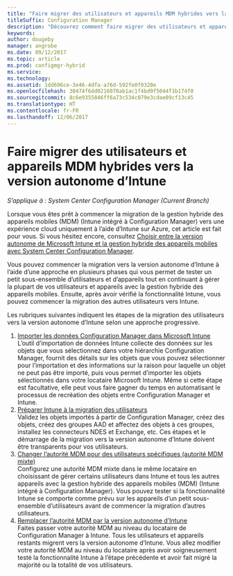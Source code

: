 ```yaml
---
title: "Faire migrer des utilisateurs et appareils MDM hybrides vers la version autonome d’Intune"
titleSuffix: Configuration Manager
description: "Découvrez comment faire migrer des utilisateurs et appareils MDM hybrides vers Intune sur Azure."
keywords: 
author: dougeby
manager: angrobe
ms.date: 09/12/2017
ms.topic: article
ms.prod: configmgr-hybrid
ms.service: 
ms.technology: 
ms.assetid: 1dd696ce-3e46-4dfa-a76d-592fe0f0320e
ms.openlocfilehash: 30474f6dd0216078ab1ac1f4bd9f5044f1b174f0
ms.sourcegitcommit: 8c6e9355846ff6a73c534c079e3cdae09cf13c45
ms.translationtype: HT
ms.contentlocale: fr-FR
ms.lasthandoff: 12/06/2017
---
```

# <a name="migrate-hybrid-mdm-users-and-devices-to-intune-standalone"></a>Faire migrer des utilisateurs et appareils MDM hybrides vers la version autonome d’Intune

*S’applique à : System Center Configuration Manager (Current Branch)*    

Lorsque vous êtes prêt à commencer la migration de la gestion hybride des appareils mobiles (MDM) (Intune intégré à Configuration Manager) vers une expérience cloud uniquement à l’aide d’Intune sur Azure, cet article est fait pour vous. Si vous hésitez encore, consultez [Choisir entre la version autonome de Microsoft Intune et la gestion hybride des appareils mobiles avec System Center Configuration Manager](https://docs.microsoft.com/sccm/mdm/understand/choose-between-standalone-intune-and-hybrid-mobile-device-management). 

Vous pouvez commencer la migration vers la version autonome d’Intune à l’aide d’une approche en plusieurs phases qui vous permet de tester un petit sous-ensemble d’utilisateurs et d’appareils tout en continuant à gérer la plupart de vos utilisateurs et appareils avec la gestion hybride des appareils mobiles. Ensuite, après avoir vérifié la fonctionnalité Intune, vous pouvez commencer la migration des autres utilisateurs vers Intune.    

Les rubriques suivantes indiquent les étapes de la migration des utilisateurs vers la version autonome d’Intune selon une approche progressive.    
  
1.  [Importer les données Configuration Manager dans Microsoft Intune](migrate-import-data.md)   
    L’outil d’importation de données Intune collecte des données sur les objets que vous sélectionnez dans votre hiérarchie Configuration Manager, fournit des détails sur les objets que vous pouvez sélectionner pour l’importation et des informations sur la raison pour laquelle un objet ne peut pas être importé, puis vous permet d’importer les objets sélectionnés dans votre locataire Microsoft Intune. Même si cette étape est facultative, elle peut vous faire gagner du temps en automatisant le processus de recréation des objets entre Configuration Manager et Intune. 
2.  [Préparer Intune à la migration des utilisateurs](migrate-prepare-intune.md)    
    Validez les objets importés à partir de Configuration Manager, créez des objets, créez des groupes AAD et affectez des objets à ces groupes, installez les connecteurs NDES et Exchange, etc. Ces étapes et le démarrage de la migration vers la version autonome d’Intune doivent être transparents pour vos utilisateurs.  
3.  [Changer l’autorité MDM pour des utilisateurs spécifiques (autorité MDM mixte)](migrate-mixed-authority.md)    
    Configurez une autorité MDM mixte dans le même locataire en choisissant de gérer certains utilisateurs dans Intune et tous les autres appareils avec la gestion hybride des appareils mobiles (MDM) (Intune intégré à Configuration Manager). Vous pouvez tester si la fonctionnalité Intune se comporte comme prévu sur les appareils d’un petit sous-ensemble d’utilisateurs avant de commencer la migration d’autres utilisateurs. 
4.  [Remplacer l’autorité MDM par la version autonome d’Intune](change-mdm-authority.md)     
    Faites passer votre autorité MDM au niveau du locataire de Configuration Manager à Intune. Tous les utilisateurs et appareils restants migrent vers la version autonome d’Intune. Vous allez modifier votre autorité MDM au niveau du locataire après avoir soigneusement testé la fonctionnalité Intune à l’étape précédente et avoir fait migré la majorité ou la totalité de vos utilisateurs.